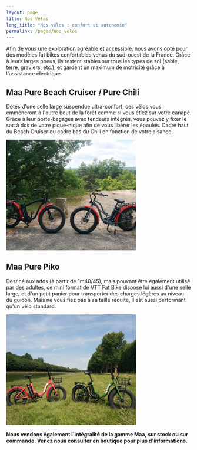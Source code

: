 ```yaml
---
layout: page
title: Nos Vélos
long_title: "Nos vélos : confort et autonomie"
permalink: /pages/nos_velos
---
```


Afin de vous une exploration agréable et accessible, nous avons opté pour des modèles fat bikes confortables venus du sud-ouest de la France. Grâce à leurs larges pneus, ils restent stables sur tous les types de sol (sable, terre, graviers, etc.), et gardent un maximum de motricité grâce à l'assistance électrique.

## Maa Pure Beach Cruiser / Pure Chili

Dotés d'une selle large suspendue ultra-confort, ces vélos vous emmèneront à l'autre bout de la forêt comme si vous étiez sur votre canapé. Grâce à leur porte-bagages avec tendeurs intégrés, vous pouvez y fixer le sac à dos de votre pique-nique afin de vous libérer les épaules. Cadre haut du Beach Cruiser ou cadre bas du Chili en fonction de votre aisance.

<img src="/assets/images/nos_velos/velos_1.jpg" alt="velos_1" width="70%" class="image-center image-width" style="height: 300px; object-fit: cover;"/>

  <!-- object-position: 0px 0px; -->

## Maa Pure Piko

Destiné aux ados (à partir de 1m40/45), mais pouvant être également utilisé par des adultes, ce mini format de VTT Fat Bike dispose lui aussi d'une selle large, et d'un petit panier pour transporter des charges légères au niveau du guidon. Mais ne vous fiez pas à sa taille réduite, il est aussi performant qu'un vélo standard.

<img src="/assets/images/nos_velos/velos_3.jpg" alt="velos_3" width="70%" class="image-center image-width" style="height: 300px; object-fit: cover;"/>

**Nous vendons également l'intégralité de la gamme Maa, sur stock ou sur commande. Venez nous consulter en boutique pour plus d'informations.**
